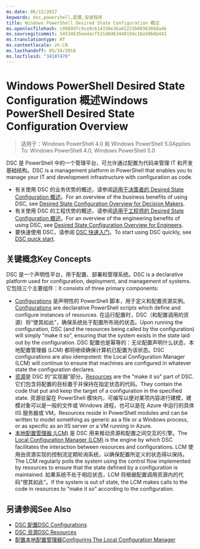 ```yaml
---
ms.date: 06/12/2017
keywords: dsc,powershell,配置,安装程序
title: Windows PowerShell Desired State Configuration 概述
ms.openlocfilehash: c9069d7c9ce9c614330e36a42233b00363660a4b
ms.sourcegitcommit: 54534635eedacf531d8d6344019dc16a50b8b441
ms.translationtype: HT
ms.contentlocale: zh-CN
ms.lasthandoff: 05/16/2018
ms.locfileid: "34187470"
---
```

# <a name="windows-powershell-desired-state-configuration-overview"></a><span data-ttu-id="30f81-103">Windows PowerShell Desired State Configuration 概述</span><span class="sxs-lookup"><span data-stu-id="30f81-103">Windows PowerShell Desired State Configuration Overview</span></span>

> <span data-ttu-id="30f81-104">适用于：Windows PowerShell 4.0 和 Windows PowerShell 5.0</span><span class="sxs-lookup"><span data-stu-id="30f81-104">Applies To: Windows PowerShell 4.0, Windows PowerShell 5.0</span></span>

<span data-ttu-id="30f81-105">DSC 是 PowerShell 中的一个管理平台，可允许通过配置为代码来管理 IT 和开发基础结构。</span><span class="sxs-lookup"><span data-stu-id="30f81-105">DSC is a management platform in PowerShell that enables you to manage your IT and development infrastructure with configuration as code.</span></span>

- <span data-ttu-id="30f81-106">有关使用 DSC 的业务优势的概述，请参阅[适用于决策者的 Desired State Configuration 概述](decisionMaker.md)。</span><span class="sxs-lookup"><span data-stu-id="30f81-106">For an overview of the business benefits of using DSC, see [Desired State Configuration Overview for Decision Makers](decisionMaker.md).</span></span>
- <span data-ttu-id="30f81-107">有关使用 DSC 的工程优势的概述，请参阅[适用于工程师的 Desired State Configuration 概述](DscForEngineers.md)。</span><span class="sxs-lookup"><span data-stu-id="30f81-107">For an overview of the engineering benefits of using DSC, see [Desired State Configuration Overview for Engineers](DscForEngineers.md).</span></span>
- <span data-ttu-id="30f81-108">要快速使用 DSC，请参阅 [DSC 快速入门](quickStart.md)。</span><span class="sxs-lookup"><span data-stu-id="30f81-108">To start using DSC quickly, see [DSC quick start](quickStart.md).</span></span>

## <a name="key-concepts"></a><span data-ttu-id="30f81-109">关键概念</span><span class="sxs-lookup"><span data-stu-id="30f81-109">Key Concepts</span></span>

<span data-ttu-id="30f81-110">DSC 是一个声明性平台，用于配置、部署和管理系统。</span><span class="sxs-lookup"><span data-stu-id="30f81-110">DSC is a declarative platform used for configuration, deployment, and management of systems.</span></span> <span data-ttu-id="30f81-111">它包括三个主要组件：</span><span class="sxs-lookup"><span data-stu-id="30f81-111">It consists of three primary components:</span></span>

- <span data-ttu-id="30f81-112">[Configurations](configurations.md) 是声明性的 PowerShell 脚本，用于定义和配置资源实例。</span><span class="sxs-lookup"><span data-stu-id="30f81-112">[Configurations](configurations.md) are declarative PowerShell scripts which define and configure instances of resources.</span></span>
    <span data-ttu-id="30f81-113">在运行配置时，DSC（和配置调用的资源）将“使其如此”，确保系统处于配置所布局的状态。</span><span class="sxs-lookup"><span data-stu-id="30f81-113">Upon running the configuration, DSC (and the resources being called by the configuration) will simply “make it so”, ensuring that the system exists in the state laid out by the configuration.</span></span>
    <span data-ttu-id="30f81-114">DSC 配置也是幂等的：无论配置声明什么状态，本地配置管理器 (LCM) 都将继续确保计算机已配置为该状态。</span><span class="sxs-lookup"><span data-stu-id="30f81-114">DSC configurations are also idempotent: the Local Configuration Manager (LCM) will continue to ensure that machines are configured in whatever state the configuration declares.</span></span>
- <span data-ttu-id="30f81-115">[资源](resources.md)是 DSC 的“实现器”部分。</span><span class="sxs-lookup"><span data-stu-id="30f81-115">[Resources](resources.md) are the "make it so" part of DSC.</span></span> <span data-ttu-id="30f81-116">它们包含将配置的目标置于并保持在指定状态的代码。</span><span class="sxs-lookup"><span data-stu-id="30f81-116">They contain the code that put and keep the target of a configuration in the specified state.</span></span>
    <span data-ttu-id="30f81-117">资源驻留在 PowerShell 模块内，可编写以便对某项内容进行建模，建模对象可以是一般的文件或 Windows 进程，也可以是在 Azure 中运行的具体 IIS 服务器或 VM。</span><span class="sxs-lookup"><span data-stu-id="30f81-117">Resources reside in PowerShell modules and can be written to model something as generic as a file or a Windows process, or as specific as an IIS server or a VM running in Azure.</span></span>
- <span data-ttu-id="30f81-118">[本地配置管理器 (LCM)](metaConfig.md) 是 DSC 用来推动资源和配置之间交互的引擎。</span><span class="sxs-lookup"><span data-stu-id="30f81-118">The [Local Configuration Manager (LCM)](metaConfig.md) is the engine by which DSC facilitates the interaction between resources and configurations.</span></span>
    <span data-ttu-id="30f81-119">LCM 使用由资源实现的控制流定期轮询系统，以确保配置所定义的状态得以保持。</span><span class="sxs-lookup"><span data-stu-id="30f81-119">The LCM regularly polls the system using the control flow implemented by resources to ensure that the state defined by a configuration is maintained.</span></span>
    <span data-ttu-id="30f81-120">如果系统不处于相应状态，LCM 将根据配置调用资源内的代码“使其如此”。</span><span class="sxs-lookup"><span data-stu-id="30f81-120">If the system is out of state, the LCM makes calls to the code in resources to “make it so” according to the configuration.</span></span>

## <a name="see-also"></a><span data-ttu-id="30f81-121">另请参阅</span><span class="sxs-lookup"><span data-stu-id="30f81-121">See Also</span></span>

- [<span data-ttu-id="30f81-122">DSC 配置</span><span class="sxs-lookup"><span data-stu-id="30f81-122">DSC Configurations</span></span>](configurations.md)
- [<span data-ttu-id="30f81-123">DSC 资源</span><span class="sxs-lookup"><span data-stu-id="30f81-123">DSC Resources</span></span>](resources.md)
- [<span data-ttu-id="30f81-124">配置本地配置管理器</span><span class="sxs-lookup"><span data-stu-id="30f81-124">Configuring The Local Configuration Manager</span></span>](metaConfig.md)